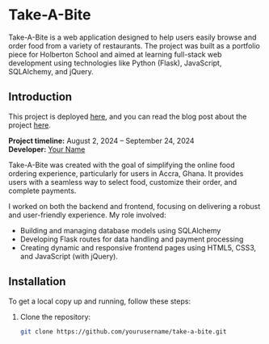 # Take-A-Bite

Take-A-Bite is a web application designed to help users easily browse and order food from a variety of restaurants. The project was built as a portfolio piece for Holberton School and aimed at learning full-stack web development using technologies like Python (Flask), JavaScript, SQLAlchemy, and jQuery.

## Introduction

This project is deployed [here](#link-to-deployed-site), and you can read the blog post about the project [here](#link-to-blog-post).

**Project timeline:** August 2, 2024 – September 24, 2024  
**Developer:** [Your Name](#linkedin-profile-link)

Take-A-Bite was created with the goal of simplifying the online food ordering experience, particularly for users in Accra, Ghana. It provides users with a seamless way to select food, customize their order, and complete payments. 

I worked on both the backend and frontend, focusing on delivering a robust and user-friendly experience. My role involved:
- Building and managing database models using SQLAlchemy
- Developing Flask routes for data handling and payment processing
- Creating dynamic and responsive frontend pages using HTML5, CSS3, and JavaScript (with jQuery).

## Installation

To get a local copy up and running, follow these steps:

1. Clone the repository:
   ```bash
   git clone https://github.com/yourusername/take-a-bite.git
